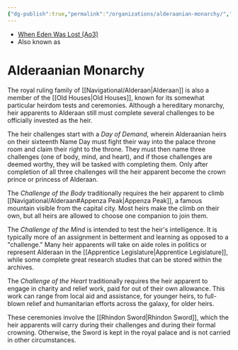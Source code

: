 ```yaml
---
{"dg-publish":true,"permalink":"/organizations/alderaanian-monarchy/","tags":["royalty"]}
---
```


- [When Eden Was Lost (Ao3)](https://archiveofourown.org/works/19334440/chapters/45992584)
- Also known as
# Alderaanian Monarchy

The royal ruling family of [[Navigational/Alderaan\|Alderaan]] is also a member of the [[Old Houses\|Old Houses]], known for its somewhat particular heirdom tests and ceremonies. Although a hereditary monarchy, heir apparents to Alderaan still must complete several challenges to be officially invested as the heir. 

The heir challenges start with a *Day of Demand*, wherein Alderaanian heirs on their sixteenth Name Day must fight their way into the palace throne room and claim their right to the throne. They must then name three challenges (one of body, mind, and heart), and if those challenges are deemed worthy, they will be tasked with completing them. Only after completion of all three challenges will the heir apparent become the crown prince or princess of Alderaan. 

The *Challenge of the Body* traditionally requires the heir apparent to climb [[Navigational/Alderaan#Appenza Peak\|Appenza Peak]], a famous mountain visible from the capital city. Most heirs make the climb on their own, but all heirs are allowed to choose one companion to join them. 

The *Challenge of the Mind* is intended to test the heir's intelligence. It is typically more of an assignment in betterment and learning as opposed to a "challenge." Many heir apparents will take on aide roles in politics or represent Alderaan in the [[Apprentice Legislature\|Apprentice Legislature]], while some complete great research studies that can be stored within the archives.

The *Challenge of the Heart* traditionally requires the heir apparent to engage in charity and relief work, paid for out of their own allowance. This work can range from local aid and assistance, for younger heirs, to full-blown relief and humanitarian efforts across the galaxy, for older heirs. 

These ceremonies involve the [[Rhindon Sword\|Rhindon Sword]], which the heir apparents will carry during their challenges and during their formal crowning. Otherwise, the Sword is kept in the royal palace and is not carried in other circumstances. 